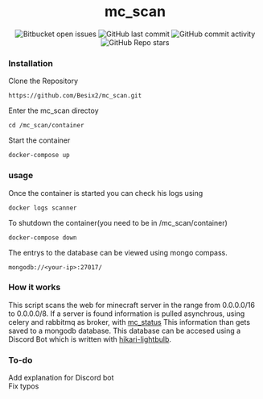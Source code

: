 <div align="center">
  <p align="center"><h1>mc_scan</h1></p>
</div>


<div align="center">
  <img src="https://img.shields.io/bitbucket/issues/Besix2/mc_scan" alt="Bitbucket open issues">
  <img src="https://img.shields.io/github/last-commit/Besix2/mc_scan" alt="GitHub last commit">
  <img src="https://img.shields.io/github/commit-activity/m/Besix2/mc_scan" alt="GitHub commit activity">
  <img src="https://img.shields.io/github/stars/Besix2/mc_scan" alt="GitHub Repo stars">
</div>


### Installation

Clone the Repository
``` 
https://github.com/Besix2/mc_scan.git
```
Enter the mc_scan directoy
```
cd /mc_scan/container
```
Start the container
```
docker-compose up
``` 

### usage

Once the container is started you can check his logs using  
```
docker logs scanner
``` 

To shutdown the container(you need to be in /mc_scan/container)
```
docker-compose down
``` 

The entrys to the database can be viewed using mongo compass.
```
mongodb://<your-ip>:27017/
```

### How it works
This script scans the web for minecraft server in the range from 0.0.0.0/16 to 0.0.0.0/8.
If a server is found information is pulled asynchrous, using celery and rabbitmq as broker, with [mc_status](https://github.com/py-mine/mcstatus)
This information than gets saved to a mongodb database.
This database can be accesed using a Discord Bot which is written with [hikari-lightbulb](https://github.com/tandemdude/hikari-lightbulb).

### To-do
Add explanation for Discord bot  
Fix typos

